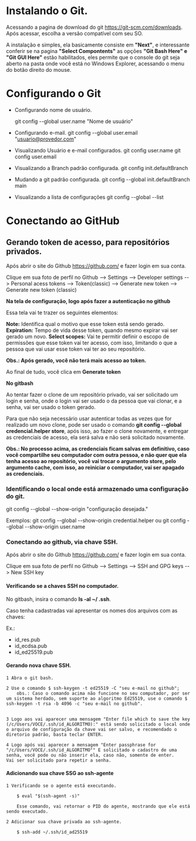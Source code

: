 
# Instalando o Git.

Acessando a pagina de download do git https://git-scm.com/downloads.
Após acessar, escolha a versão compatível com seu SO.

A instalação e simples, ela basicamente consiste em **"Next"**, e interessante conferir se na pagina **"Select Compontents"** as opções **"Git Bash Here" e "Git GUI Here"** estão habilitados, eles permite que o console do git seja aberto na pasta onde você está no Windows Explorer, acessando o menu do botão direito do mouse.

# Configurando o Git

- Configurando nome de usuário.

	git config --global user.name "Nome de usuário"

- Configurando e-mail.
	git config --global user.email "usuario@provedor.com"

- Visualizando Usuário e e-mail configurados.
	git config user.name
	git config user.email

- Visualizando a Branch padrão configurada.
	git config init.defaultBranch

- Mudando a git padrão configurada.
	git config --global init.defaultBranch main

- Visualizando a lista de configurações
	git config --global --list

# Conectando ao GitHub

## Gerando token de acesso, para repositórios privados.

Após abrir o site do Github https://github.com/  e fazer login em sua conta.

Clique em sua foto de perfil no Github --> Settings --> Developer settings --> Personal acess tokens --> Token(classic) --> Generate new token --> Generate new token (classic)

**Na tela de configuração, logo após fazer a autenticação no github**

Essa tela vai te trazer os seguintes elementos:

**Note:** Identifica qual o motivo que esse token está sendo gerado.
**Expiration:** Tempo de vida desse token, quando mesmo expirar vai ser gerado um novo.
**Select scopes:** Vai te permitir definir o escopo de permissões que esse token vai ter acesso, com isso, limitando o que a pessoa que vai usar esse token vai ter ao seu repositório.

**Obs.: Após gerado, você não terá mais acesso ao token.**

Ao final de tudo, você clica em **Generate token**

**No gitbash**

Ao tentar fazer o clone de um repositório privado, vai ser solicitado um login e senha, onde o login vai ser usado o da pessoa que vai clonar, e a senha, vai ser usado o token gerado.

Para que não seja necessário usar autenticar todas as vezes que for realizado um novo clone, pode ser usado o comando **git config --global credencial.helper store**, após isso, ao fazer o clone novamente, e entregar as credenciais de acesso, ela será salva e não será solicitado novamente.

**Obs.: No processo acima, as credenciais ficam salvas em definitivo, caso você compartilhe seu computador com outra pessoa, e não quer que ela tenha acesso ao repositório, você vai trocar o argumento store, pelo argumento cache, com isso, ao reiniciar o computador, vai ser apagado as credenciais.**

### Identificando o local onde está armazenado uma configuração do git.

git config --global --show-origin "configuração desejada."

Exemplos:
git config --global --show-origin credential.helper ou git config --global --show-origin user.name


### Conectando ao github, via chave SSH.

Após abrir o site do Github https://github.com/  e fazer login em sua conta.

Clique em sua foto de perfil no Github --> Settings --> SSH and GPG keys --> New SSH key

#### Verificando se a chaves SSH no computador.

No gitbash, insira o comando **ls -al ~/ .ssh**.

Caso tenha cadastradas vai apresentar os nomes dos arquivos com as chaves:

Ex.: 
- id_res.pub
- id_ecdsa.pub
- id_ed25519.pub


#### Gerando nova chave SSH.


	1 Abra o git bash.

	2 Use o comando $ ssh-keygen -t ed25519 -C "seu e-mail no github";
		obs.: Caso o comando acima não funcione no seu computador, por ser um sistema herdado, sem suporte ao algoritmo Ed25519, use o comando $ ssh-keygen -t rsa -b 4096 -c "seu e-mail no github".
		
	
	3 Logo aos vai aparecer uma mensagem "Enter file which to save the key (/c/Users/VOCE/.ssh/id_ALGORITMO):" está sendo solicitado o local onde o arquivo de configuração da chave vai ser salvo, e recomendado o diretorio padrão, basta teclar ENTER.

	4 Logo após vai aparecer a mensagem "Enter passphrase for "/c/Users/VOCE/.ssh/id_ALGORITMO"" E solicitado o cadastro de uma senha, você pode ou não inserir ela, caso não, somente de enter.
	Vai ser solicitado para repetir a senha.

#### Adicionando sua chave SSG ao ssh-agente

	1 Verificando se o agente está executando.

		$ eval "$(ssh-agent -s)"

		Esse comando, vai retornar o PID do agente, mostrando que ele está sendo executado.

	2 Adicionar sua chave privada ao ssh-agente.

		$ ssh-add ~/.ssh/id_ad25519

